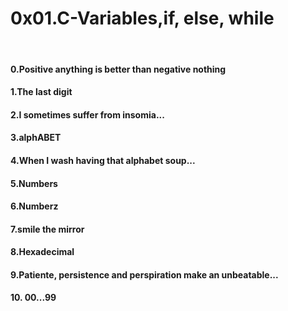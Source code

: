 <h1>0x01.C-Variables,if, else, while</h1>
<br>
<h4>0.Positive anything is better than negative nothing</h4>
<h4>1.The last digit</h4>
<h4>2.I sometimes suffer from insomia...</h4>
<h4>3.alphABET</h4>
<h4>4.When I wash having that alphabet soup...</h4>
<h4>5.Numbers</h4>
<h4>6.Numberz</h4>
<h4>7.smile the mirror</h4>
<h4>8.Hexadecimal</h4>
<h4>9.Patiente, persistence and perspiration make an unbeatable...</h4>
<h4>10. 00...99</h4>

